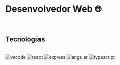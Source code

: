 # Desenvolvedor Web 🌐

<br/>


## Tecnologias

<div style="display: inline_block"><br/>
 <img align="center" alt="vscode" src ="https://img.shields.io/badge/Visual_Studio-5C2D91?style=for-the-badge&logo=visual%20studio&logoColor=white">
 <img align="center" alt="react" src ="https://img.shields.io/badge/React-20232A?style=for-the-badge&logo=react&logoColor=61DAFB">
 <img align="center" alt="express" src ="https://img.shields.io/badge/Express-43853D?style=for-the-badge&logo=express&logoColor=white">
 <img align="center" alt="angular" src ="https://github.com/yurijserrano/Github-Profile-Readme-Logos/blob/master/frameworks/angular.svg">
 <img align="center" alt="typescript" src ="https://img.shields.io/badge/TypeScript-007ACC?style=for-the-badge&logo=typescript&logoColor=white">     
</div>
<br/>

      
